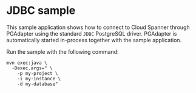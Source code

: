 # JDBC sample

This sample application shows how to connect to Cloud Spanner through PGAdapter using the standard
`JDBC` PostgreSQL driver. PGAdapter is automatically started in-process together with the sample
application.

Run the sample with the following command:

```shell
mvn exec:java \
  -Dexec.args=" \
    -p my-project \
    -i my-instance \
    -d my-database"
```
